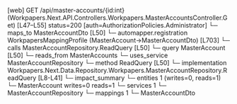 [web] GET /api/master-accounts/{id:int}  (Workpapers.Next.API.Controllers.Workpapers.MasterAccountsController.Get)  [L47–L55] status=200 [auth=AuthorizationPolicies.Administrator]
  └─ maps_to MasterAccountDto [L50]
    └─ automapper.registration WorkpapersMappingProfile (MasterAccount->MasterAccountDto) [L703]
  └─ calls MasterAccountRepository.ReadQuery [L50]
  └─ query MasterAccount [L50]
    └─ reads_from MasterAccounts
  └─ uses_service MasterAccountRepository
    └─ method ReadQuery [L50]
      └─ implementation Workpapers.Next.Data.Repository.Workpapers.MasterAccountRepository.ReadQuery [L8-L41]
  └─ impact_summary
    └─ entities 1 (writes=0, reads=1)
      └─ MasterAccount writes=0 reads=1
    └─ services 1
      └─ MasterAccountRepository
    └─ mappings 1
      └─ MasterAccountDto

